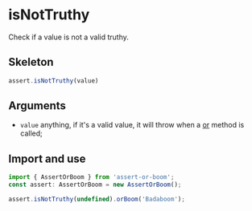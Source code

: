 # isNotTruthy

Check if a value is not a valid truthy.

## Skeleton

```ts
assert.isNotTruthy(value)
```

## Arguments

- `value` anything, if it's a valid value, it will throw when a [or](../or.md) method is called;

## Import and use

```ts
import { AssertOrBoom } from 'assert-or-boom';
const assert: AssertOrBoom = new AssertOrBoom();

assert.isNotTruthy(undefined).orBoom('Badaboom');
```
